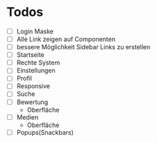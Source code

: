 # Todos

- [ ] Login Maske
- [ ] Alle Link zeigen auf Componenten
- [ ] bessere Möglichkeit Sidebar Links zu erstellen
- [ ] Startseite
- [ ] Rechte System
- [ ] Einstellungen
- [ ] Profil
- [ ] Responsive
- [ ] Suche
- [ ] Bewertung
  - Oberfläche
- [ ] Medien
  - Oberfläche
- [ ] Popups(Snackbars)